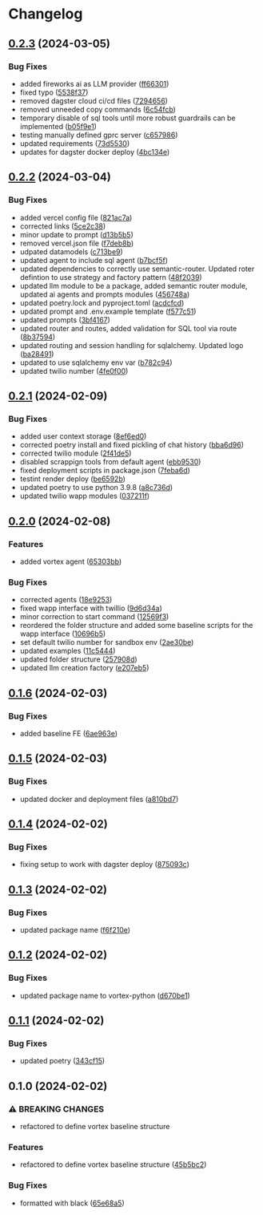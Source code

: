 # Changelog

## [0.2.3](https://github.com/Broomva/vortex/compare/v0.2.2...v0.2.3) (2024-03-05)


### Bug Fixes

* added fireworks ai as LLM provider ([ff66301](https://github.com/Broomva/vortex/commit/ff66301cc556829d4d0848fba22443b19e053c09))
* fixed typo ([5538f37](https://github.com/Broomva/vortex/commit/5538f37a16b045bddc41c90a3124ed86c76b28f0))
* removed dagster cloud ci/cd files ([7294656](https://github.com/Broomva/vortex/commit/729465643c63630684337fb09ca05994dabd62cf))
* removed unneeded copy commands ([6c54fcb](https://github.com/Broomva/vortex/commit/6c54fcbabd5ea352688578d89b94c6404b9070f0))
* temporary disable of sql tools until more robust guardrails can be implemented ([b05f9e1](https://github.com/Broomva/vortex/commit/b05f9e14be26617415000fa8f80efc60eba03de1))
* testing manually defined gprc server ([c657986](https://github.com/Broomva/vortex/commit/c657986c2306f68ba188bae83a4cc4774627b67a))
* updated requirements ([73d5530](https://github.com/Broomva/vortex/commit/73d55308f6bba9406cf51e5fec9e76b93726ef30))
* updates for dagster docker deploy ([4bc134e](https://github.com/Broomva/vortex/commit/4bc134ef378ff80b602fd75f1caa31ca85f59037))

## [0.2.2](https://github.com/Broomva/vortex/compare/v0.2.1...v0.2.2) (2024-03-04)


### Bug Fixes

* added vercel config file ([821ac7a](https://github.com/Broomva/vortex/commit/821ac7a897e3590641b5880a0389db63e25cb550))
* corrected links ([5ce2c38](https://github.com/Broomva/vortex/commit/5ce2c384ef909aa1b5d2b190ab41f3cb7afe7ed7))
* minor update to prompt ([d13b5b5](https://github.com/Broomva/vortex/commit/d13b5b5603bd9cd825b3ea7ce13411c224427012))
* removed vercel.json file ([f7deb8b](https://github.com/Broomva/vortex/commit/f7deb8b9d7825936a740a788f1ae1b7f4a7cf9a4))
* udpated datamodels ([c713be9](https://github.com/Broomva/vortex/commit/c713be9eefa88c59dccd9b56768a77b799fc0d93))
* updated agent to include sql agent ([b7bcf5f](https://github.com/Broomva/vortex/commit/b7bcf5fbb7f3aea4e49823c7973cf2a6121e3994))
* updated dependencies to correctly use semantic-router. Updated roter defintion to use strategy and factory pattern ([48f2039](https://github.com/Broomva/vortex/commit/48f2039ff523fb2eccf81c8a000ec7ae5038384a))
* updated llm module to be a package, added semantic router module, updated ai agents and prompts modules ([456748a](https://github.com/Broomva/vortex/commit/456748a5d94983f5a7d15d6876d54dec7f03df28))
* updated poetry.lock and pyproject.toml ([acdcfcd](https://github.com/Broomva/vortex/commit/acdcfcdc4054e0c8c1cc4d826eeaf5e76de9e800))
* updated prompt and .env.example template ([f577c51](https://github.com/Broomva/vortex/commit/f577c51b6453fc62382bae3e4e79a6f4036783ab))
* updated prompts ([3bf4167](https://github.com/Broomva/vortex/commit/3bf4167230aebd75c2a5ab4ad8718e0af2270508))
* updated router and routes, added validation for SQL tool via route ([8b37594](https://github.com/Broomva/vortex/commit/8b3759483861d0f2fc9470433fd92c952529bbc1))
* updated routing and session handling for sqlalchemy. Updated logo ([ba28491](https://github.com/Broomva/vortex/commit/ba28491aa702488fa8be3b34a8ef3cfaa6bda821))
* updated to use sqlalchemy env var ([b782c94](https://github.com/Broomva/vortex/commit/b782c94d581316840a62802bc20c3043378478ac))
* updated twilio number ([4fe0f00](https://github.com/Broomva/vortex/commit/4fe0f00db7c8e67294276cf46c0d47f06c3c484e))

## [0.2.1](https://github.com/Broomva/vortex/compare/v0.2.0...v0.2.1) (2024-02-09)


### Bug Fixes

* added user context storage ([8ef6ed0](https://github.com/Broomva/vortex/commit/8ef6ed0316e3e548e776e6fc6b17570243681e96))
* corrected poetry install and fixed pickling of chat history ([bba6d96](https://github.com/Broomva/vortex/commit/bba6d960bd39ade02cc9fbac74b9233c619a64c6))
* corrected twilio module ([2f41de5](https://github.com/Broomva/vortex/commit/2f41de5a4cc518d90bde215f19eebf672ff3af77))
* disabled scrappign tools from default agent ([ebb9530](https://github.com/Broomva/vortex/commit/ebb95303862ce76a12dce371f0d0089c5cd01692))
* fixed deployment scripts in package.json ([7feba6d](https://github.com/Broomva/vortex/commit/7feba6d98f9800b48c00e9af18291e9da16c62c8))
* testint render deploy ([be6592b](https://github.com/Broomva/vortex/commit/be6592bed6f827931c5f554b3c3e30000ea55b74))
* updated poetry to use python 3.9.8 ([a8c736d](https://github.com/Broomva/vortex/commit/a8c736dac11fe2943f3e516ec85e4aa0504bf79e))
* updated twilio wapp modules ([037211f](https://github.com/Broomva/vortex/commit/037211f432423995ef6b42f96360b44d6d87a598))

## [0.2.0](https://github.com/Broomva/vortex/compare/v0.1.6...v0.2.0) (2024-02-08)


### Features

* added vortex agent ([65303bb](https://github.com/Broomva/vortex/commit/65303bbf02e14460cd47757f2d09a13b6a379ec5))


### Bug Fixes

* corrected agents ([18e9253](https://github.com/Broomva/vortex/commit/18e9253f57105a851fdcb84bd6756156772a7665))
* fixed wapp interface with twillio ([9d6d34a](https://github.com/Broomva/vortex/commit/9d6d34a6126516ac429897f75c8ac6cec3460009))
* minor correction to start command ([12569f3](https://github.com/Broomva/vortex/commit/12569f3106565dcd65efd67fd62721918ea8f7a8))
* reordered the folder structure and added some baseline scripts for the wapp interface ([10696b5](https://github.com/Broomva/vortex/commit/10696b5152a7e36212a838ba272395d3d6d28cd5))
* set default twilio number for sandbox env ([2ae30be](https://github.com/Broomva/vortex/commit/2ae30bedafd9d041098b15693ce3eb8761f09912))
* updated examples ([11c5444](https://github.com/Broomva/vortex/commit/11c5444bcaa14cb7a8516d1ffc0b4291d054a6cc))
* updated folder structure ([257908d](https://github.com/Broomva/vortex/commit/257908d1ddc9d7b036843c03b1c93c52c084c341))
* updated llm creation factory ([e207eb5](https://github.com/Broomva/vortex/commit/e207eb57df04a628caa96992f2e578300b4f0033))

## [0.1.6](https://github.com/Broomva/vortex/compare/v0.1.5...v0.1.6) (2024-02-03)


### Bug Fixes

* added baseline FE ([6ae963e](https://github.com/Broomva/vortex/commit/6ae963e1e707aaf90c2cc84873229fe196bd2c87))

## [0.1.5](https://github.com/Broomva/vortex/compare/v0.1.4...v0.1.5) (2024-02-03)


### Bug Fixes

* updated docker and deployment files ([a810bd7](https://github.com/Broomva/vortex/commit/a810bd77762c42ddea030338192586df9c984096))

## [0.1.4](https://github.com/Broomva/vortex/compare/v0.1.3...v0.1.4) (2024-02-02)


### Bug Fixes

* fixing setup to work with dagster deploy ([875093c](https://github.com/Broomva/vortex/commit/875093cb18525a2c06dfacf0dc049897ff0da56c))

## [0.1.3](https://github.com/Broomva/vortex/compare/v0.1.2...v0.1.3) (2024-02-02)


### Bug Fixes

* updated package name ([f6f210e](https://github.com/Broomva/vortex/commit/f6f210e13f214ecae3c4bf743e736803e14e7161))

## [0.1.2](https://github.com/Broomva/vortex-python/compare/v0.1.1...v0.1.2) (2024-02-02)


### Bug Fixes

* updated package name to vortex-python ([d670be1](https://github.com/Broomva/vortex-python/commit/d670be1884b301bf056b23db0a6289133e6c78a6))

## [0.1.1](https://github.com/Broomva/vortex/compare/v0.1.0...v0.1.1) (2024-02-02)


### Bug Fixes

* updated poetry ([343cf15](https://github.com/Broomva/vortex/commit/343cf15c68fd8e77900291463e17550da732b85d))

## 0.1.0 (2024-02-02)


### ⚠ BREAKING CHANGES

* refactored to define vortex baseline structure

### Features

* refactored to define vortex baseline structure ([45b5bc2](https://github.com/Broomva/vortex/commit/45b5bc20192741f2a6c02440c11e5c363987f358))


### Bug Fixes

* formatted with black ([65e68a5](https://github.com/Broomva/vortex/commit/65e68a52f42960c8251a3e3cf983588235c682bc))
